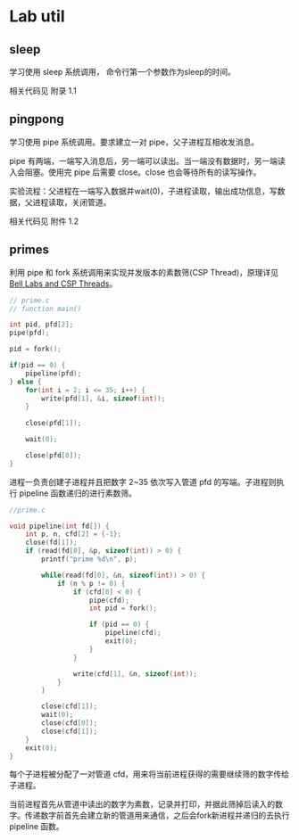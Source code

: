 # Lab util

## sleep

学习使用 sleep 系统调用， 命令行第一个参数作为sleep的时间。

相关代码见 附录 1.1

## pingpong

学习使用 pipe 系统调用。要求建立一对 pipe，父子进程互相收发消息。

pipe 有两端，一端写入消息后，另一端可以读出。当一端没有数据时，另一端读入会阻塞。使用完 pipe 后需要 close。close 也会等待所有的读写操作。

实验流程：父进程在一端写入数据并wait(0)，子进程读取，输出成功信息，写数据，父进程读取，关闭管道。

相关代码见 附件 1.2

## primes

利用 pipe 和 fork 系统调用来实现并发版本的素数筛(CSP Thread)，原理详见[Bell Labs and CSP Threads](https://swtch.com/~rsc/thread/)。

```c
// prime.c
// function main()

int pid, pfd[2];
pipe(pfd);

pid = fork();

if(pid == 0) {
    pipeline(pfd);
} else {
    for(int i = 2; i <= 35; i++) {
        write(pfd[1], &i, sizeof(int));
    }
    
    close(pfd[1]);

    wait(0);

    close(pfd[0]);
}
```

进程一负责创建子进程并且把数字 2~35 依次写入管道 pfd 的写端。子进程则执行 pipeline 函数递归的进行素数筛。

```c
//prime.c

void pipeline(int fd[]) {
    int p, n, cfd[2] = {-1};
    close(fd[1]);
    if (read(fd[0], &p, sizeof(int)) > 0) {
        printf("prime %d\n", p);

        while(read(fd[0], &n, sizeof(int)) > 0) {
            if (n % p != 0) {
                if (cfd[0] < 0) {
                    pipe(cfd);
                    int pid = fork();

                    if (pid == 0) {
                        pipeline(cfd);
                        exit(0);
                    }
                }

                write(cfd[1], &n, sizeof(int));
            }
        }

        close(cfd[1]);
        wait(0);
        close(cfd[0]);
        close(cfd[1]);
    }
    exit(0);
}
```

每个子进程被分配了一对管道 cfd，用来将当前进程获得的需要继续筛的数字传给子进程。

当前进程首先从管道中读出的数字为素数，记录并打印，并据此筛掉后读入的数字。传递数字前首先会建立新的管道用来通信，之后会fork新进程并递归的去执行 pipeline 函数。
